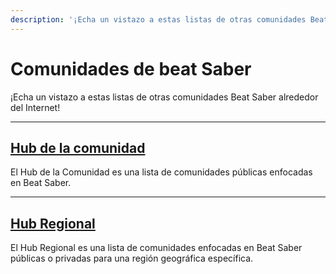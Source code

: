```yaml
---
description: '¡Echa un vistazo a estas listas de otras comunidades Beat Saber alrededor del Internet!'
---
```


# Comunidades de beat Saber
¡Echa un vistazo a estas listas de otras comunidades Beat Saber alrededor del Internet!

---

## [Hub de la comunidad](./community-hub.md)
El Hub de la Comunidad es una lista de comunidades públicas enfocadas en Beat Saber.

---

## [Hub Regional](./regional-hub.md)
El Hub Regional es una lista de comunidades enfocadas en Beat Saber públicas o privadas para una región geográfica específica.
